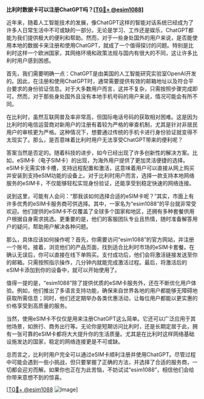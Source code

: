 **比利时数据卡可以注册ChatGPT吗？[[TG💪+ @esim1088](https://t.me/s/esim1088)]**

近年来，随着人工智能技术的发展，像ChatGPT这样的智能对话系统已经成为了许多人日常生活中不可或缺的一部分。无论是学习、工作还是娱乐，ChatGPT都能为我们提供极大的便利和帮助。然而，对于一些身处国外的用户来说，是否能使用本地的数据卡来注册和使用ChatGPT，就成了一个值得探讨的问题。特别是比利时这样一个欧洲国家，其网络环境和政策法规与国内有很大的不同，这让许多比利时用户感到困惑。

首先，我们需要明确一点：ChatGPT是由美国的人工智能研究实验室OpenAI开发的。因此，在注册和使用ChatGPT时，通常需要提供有效的邮箱地址以及符合平台要求的身份验证信息。对于大多数用户而言，这并不复杂，只需按照步骤完成即可。然而，对于那些身处国外且没有本地手机号码的用户来说，情况可能会有所不同。

在比利时，虽然互联网普及率非常高，但国际电话号码的获取相对困难。这是因为比利时的电信运营商对新用户的注册有着较为严格的审查机制，尤其是针对非居民用户的审核更为严格。这种情况下，想要通过传统的手机卡进行身份验证就变得不太现实了。那么，是否意味着比利时用户无法享受ChatGPT带来的便利呢？

答案当然是否定的。随着科技的进步，如今已经出现了许多创新性的解决方案。比如，eSIM卡（电子SIM卡）的出现，为海外用户提供了更加灵活便捷的选择。eSIM卡无需实体卡槽，支持远程配置和激活，这意味着用户可以直接从网上购买并安装到支持eSIM功能的设备上。对于比利时用户而言，选择一款支持本地网络服务的eSIM卡，不仅能够轻松实现身份验证，还能享受到稳定快速的网络连接。

说到这里，可能有人会问：“那我该如何选择合适的eSIM卡呢？”其实，市面上有许多优秀的eSIM卡服务商可供选择。其中，一家名为“esim1088”的平台就非常受欢迎。他们提供的eSIM卡不仅覆盖了全球多个国家和地区，还拥有多种套餐供用户根据自身需求挑选。更重要的是，他们的客服团队专业且热情，随时准备解答用户的疑问，帮助用户解决各种问题。

那么，具体应该如何操作呢？首先，你需要访问“esim1088”的官方网站，并注册一个账号。接着，浏览他们的产品页面，找到适合比利时市场的eSIM卡套餐。在确认无误后，你可以直接在线下单购买。支付成功后，他们会将激活链接发送至你的邮箱。只需按照指示操作，几分钟内就能完成激活过程。最后，将激活后的eSIM卡添加到你的设备中，就可以开始使用了。

值得一提的是，“esim1088”除了提供优质的eSIM卡服务外，还在不断优化用户体验。例如，他们推出了多语言支持功能，确保来自世界各地的用户都能够无障碍地获取所需信息；同时，他们还定期举办各类优惠活动，让每位用户都能以更实惠的价格享受到高质量的服务。

当然，使用eSIM卡不仅仅是用来注册ChatGPT这么简单。它还可以广泛应用于其他场景，如旅行、商务出行等。无论你是短期访问比利时，还是长期定居于此，拥有一张可靠的eSIM卡都将大大提升你的生活质量。尤其是在比利时这样网络基础设施发达的国家，稳定的网络连接更是不可或缺。

总而言之，比利时用户完全可以通过eSIM卡顺利注册并使用ChatGPT。尽管过程中可能会遇到一些小挑战，但只要掌握了正确的方法，并选择了合适的服务商，一切都会迎刃而解。如果你也正在为此苦恼，不妨试试“esim1088”，相信他们会给你带来意想不到的惊喜。

[[TG💪+ @esim1088](https://t.me/s/esim1088) ![Image](https://i.postimg.cc/4NQfJmqS/Snipaste-2025-05-13-00-14-12.png)]
